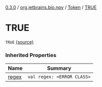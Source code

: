 [0.3.0](../../index.md) / [org.jetbrains.bio.npy](../index.md) / [Token](index.md) / [TRUE](.)

# TRUE

`TRUE` [(source)](https://github.com/JetBrains-Research/npy/blob/0.3.0/src/main/kotlin/org/jetbrains/bio/npy/Support.kt#L70)

### Inherited Properties

| Name | Summary |
|---|---|
| [regex](regex.md) | `val regex: <ERROR CLASS>` |
